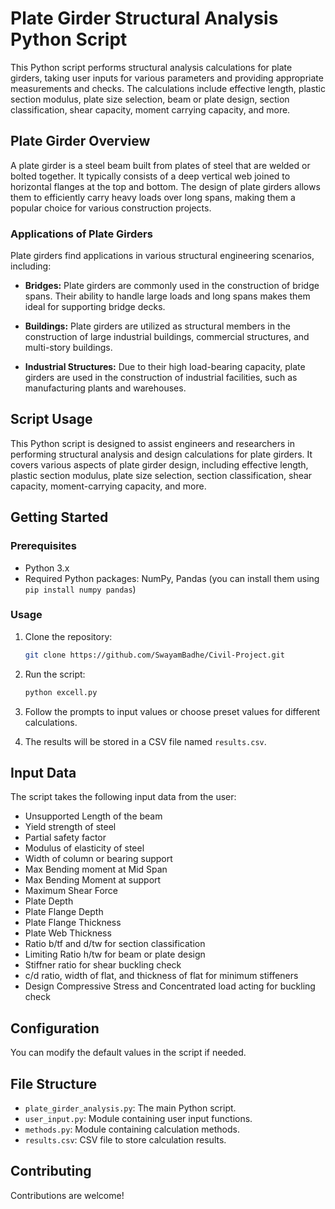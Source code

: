 # Plate Girder Structural Analysis Python Script

This Python script performs structural analysis calculations for plate girders, taking user inputs for various parameters and providing appropriate measurements and checks. The calculations include effective length, plastic section modulus, plate size selection, beam or plate design, section classification, shear capacity, moment carrying capacity, and more.

## Plate Girder Overview

A plate girder is a steel beam built from plates of steel that are welded or bolted together. It typically consists of a deep vertical web joined to horizontal flanges at the top and bottom. The design of plate girders allows them to efficiently carry heavy loads over long spans, making them a popular choice for various construction projects.

### Applications of Plate Girders

Plate girders find applications in various structural engineering scenarios, including:

- **Bridges:** Plate girders are commonly used in the construction of bridge spans. Their ability to handle large loads and long spans makes them ideal for supporting bridge decks.

- **Buildings:** Plate girders are utilized as structural members in the construction of large industrial buildings, commercial structures, and multi-story buildings.

- **Industrial Structures:** Due to their high load-bearing capacity, plate girders are used in the construction of industrial facilities, such as manufacturing plants and warehouses.

## Script Usage

This Python script is designed to assist engineers and researchers in performing structural analysis and design calculations for plate girders. It covers various aspects of plate girder design, including effective length, plastic section modulus, plate size selection, section classification, shear capacity, moment-carrying capacity, and more.



## Getting Started

### Prerequisites

- Python 3.x
- Required Python packages: NumPy, Pandas (you can install them using `pip install numpy pandas`)

### Usage

1. Clone the repository:

    ```bash
    git clone https://github.com/SwayamBadhe/Civil-Project.git
    ```

2. Run the script:

    ```bash
    python excell.py
    ```

3. Follow the prompts to input values or choose preset values for different calculations.

4. The results will be stored in a CSV file named `results.csv`.

## Input Data

The script takes the following input data from the user:

- Unsupported Length of the beam
- Yield strength of steel
- Partial safety factor
- Modulus of elasticity of steel
- Width of column or bearing support
- Max Bending moment at Mid Span
- Max Bending Moment at support
- Maximum Shear Force
- Plate Depth
- Plate Flange Depth
- Plate Flange Thickness
- Plate Web Thickness
- Ratio b/tf and d/tw for section classification
- Limiting Ratio h/tw for beam or plate design
- Stiffner ratio for shear buckling check
- c/d ratio, width of flat, and thickness of flat for minimum stiffeners
- Design Compressive Stress and Concentrated load acting for buckling check

## Configuration

You can modify the default values in the script if needed.

## File Structure

- `plate_girder_analysis.py`: The main Python script.
- `user_input.py`: Module containing user input functions.
- `methods.py`: Module containing calculation methods.
- `results.csv`: CSV file to store calculation results.

## Contributing

Contributions are welcome!
